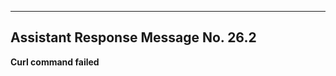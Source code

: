 
-------------------------------------------------------------------

## Assistant Response Message No. 26.2


**Curl command failed**
